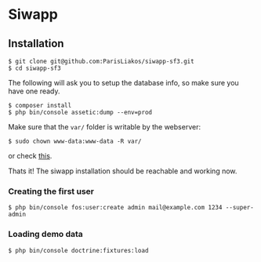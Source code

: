 Siwapp
======

## Installation

    $ git clone git@github.com:ParisLiakos/siwapp-sf3.git
    $ cd siwapp-sf3

The following will ask you to setup the database info, so make sure you have one ready.

    $ composer install
    $ php bin/console assetic:dump --env=prod

Make sure that the `var/` folder is writable by the webserver:

    $ sudo chown www-data:www-data -R var/

or check [this](https://symfony.com/doc/current/book/installation.html#book-installation-permissions).

Thats it!
The siwapp installation should be reachable and working now.

### Creating the first user
    $ php bin/console fos:user:create admin mail@example.com 1234 --super-admin

### Loading demo data
    $ php bin/console doctrine:fixtures:load
